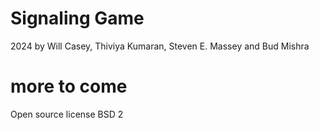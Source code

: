 # Signaling Game 
2024 by Will Casey, Thiviya Kumaran, Steven E. Massey and Bud Mishra

# more to come
Open source license BSD 2
